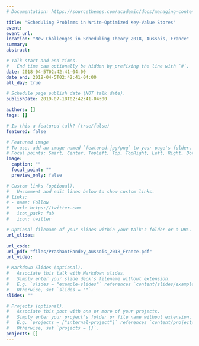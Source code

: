 ```yaml
---
# Documentation: https://sourcethemes.com/academic/docs/managing-content/

title: "Scheduling Problems in Write-Optimized Key-Value Stores"
event:
event_url:
location: "New Challenges in Scheduling Theory 2018, Aussois, France"
summary:
abstract:

# Talk start and end times.
#   End time can optionally be hidden by prefixing the line with `#`.
date: 2018-04-5T02:42:41-04:00
date_end: 2018-04-5T02:42:41-04:00
all_day: true

# Schedule page publish date (NOT talk date).
publishDate: 2019-07-18T02:42:41-04:00

authors: []
tags: []

# Is this a featured talk? (true/false)
featured: false

# Featured image
# To use, add an image named `featured.jpg/png` to your page's folder. 
# Focal points: Smart, Center, TopLeft, Top, TopRight, Left, Right, BottomLeft, Bottom, BottomRight.
image:
  caption: ""
  focal_point: ""
  preview_only: false

# Custom links (optional).
#   Uncomment and edit lines below to show custom links.
# links:
# - name: Follow
#   url: https://twitter.com
#   icon_pack: fab
#   icon: twitter

# Optional filename of your slides within your talk's folder or a URL.
url_slides:

url_code:
url_pdf: "files/PrashantPandey_Aussois_2018_France.pdf"
url_video:

# Markdown Slides (optional).
#   Associate this talk with Markdown slides.
#   Simply enter your slide deck's filename without extension.
#   E.g. `slides = "example-slides"` references `content/slides/example-slides.md`.
#   Otherwise, set `slides = ""`.
slides: ""

# Projects (optional).
#   Associate this post with one or more of your projects.
#   Simply enter your project's folder or file name without extension.
#   E.g. `projects = ["internal-project"]` references `content/project/deep-learning/index.md`.
#   Otherwise, set `projects = []`.
projects: []
---
```

